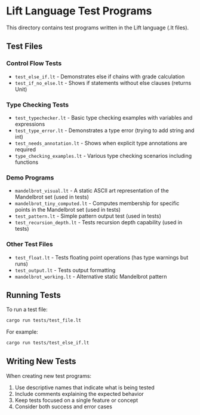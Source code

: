 # Lift Language Test Programs

This directory contains test programs written in the Lift language (.lt files).

## Test Files

### Control Flow Tests
- `test_else_if.lt` - Demonstrates else if chains with grade calculation
- `test_if_no_else.lt` - Shows if statements without else clauses (returns Unit)

### Type Checking Tests  
- `test_typechecker.lt` - Basic type checking examples with variables and expressions
- `test_type_error.lt` - Demonstrates a type error (trying to add string and int)
- `test_needs_annotation.lt` - Shows when explicit type annotations are required
- `type_checking_examples.lt` - Various type checking scenarios including functions

### Demo Programs
- `mandelbrot_visual.lt` - A static ASCII art representation of the Mandelbrot set (used in tests)
- `mandelbrot_tiny_computed.lt` - Computes membership for specific points in the Mandelbrot set (used in tests)
- `test_pattern.lt` - Simple pattern output test (used in tests)
- `test_recursion_depth.lt` - Tests recursion depth capability (used in tests)

### Other Test Files
- `test_float.lt` - Tests floating point operations (has type warnings but runs)
- `test_output.lt` - Tests output formatting
- `mandelbrot_working.lt` - Alternative static Mandelbrot pattern

## Running Tests

To run a test file:
```bash
cargo run tests/test_file.lt
```

For example:
```bash
cargo run tests/test_else_if.lt
```

## Writing New Tests

When creating new test programs:
1. Use descriptive names that indicate what is being tested
2. Include comments explaining the expected behavior
3. Keep tests focused on a single feature or concept
4. Consider both success and error cases